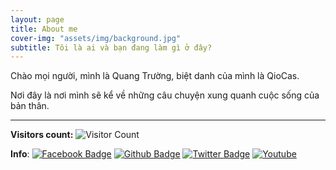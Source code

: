 ```yaml
---
layout: page
title: About me
cover-img: "assets/img/background.jpg"
subtitle: Tôi là ai và bạn đang làm gì ở đây?
---
```


Chào mọi người, mình là Quang Trường, biệt danh của mình là QioCas.

Nơi đây là nơi mình sẽ kể về những câu chuyện xung quanh cuộc sống của bản thân.

---

**Visitors count:** ![Visitor Count](https://profile-counter.glitch.me/{QioCas}/count.svg)

**Info**: [![Facebook Badge][1]](https://www.facebook.com/QioCas)
[![Github Badge][2]](https://github.com/QioCas)
[![Twitter Badge][3]](https://twitter.com/loai_u)
[![Youtube][4]](https://www.youtube.com/@user-uv8pf3wy1d/videos)

  [1]:https://shields.io/badge/Facebook-Quang%20Tr%C6%B0%E1%BB%9Dng-blue?logo=facebook&style=plastic
  [2]:https://shields.io/badge/Github-QioCas-black?logo=github&style=plastic
  [3]:https://shields.io/badge/Twitter-QioCas-black?logo=x&style=plastic
  [4]:https://shields.io/badge/Youtube-QioCas-red?logo=data:image/png;base64,iVBORw0KGgoAAAANSUhEUgAAABwAAAAcCAYAAAByDd+UAAAAwklEQVR4AWNwL/ChKx6GFo5a+J+BQRmIfYE4HYgrgLgLiOdA8VqsGCHfBdWTDjVDGaeFQElmIL4CxP+pjK/gsnA7SAGN8FpsFv6nJUaxECggSmsLQXYgW2hOlKbs7P//7ezItVAf2UJfojTNnv0fDNauJcdCX2QLo0iwEAHa2si2MJ1ECxHg1StIUBPWH0V3C+kepOQnmi1byE809M8W9M/49C/a6F940796wqyAo/BUvtuRMZ5KOApk1mibhmI8aiEAWJrZd6IgmiUAAAAASUVORK5CYII=